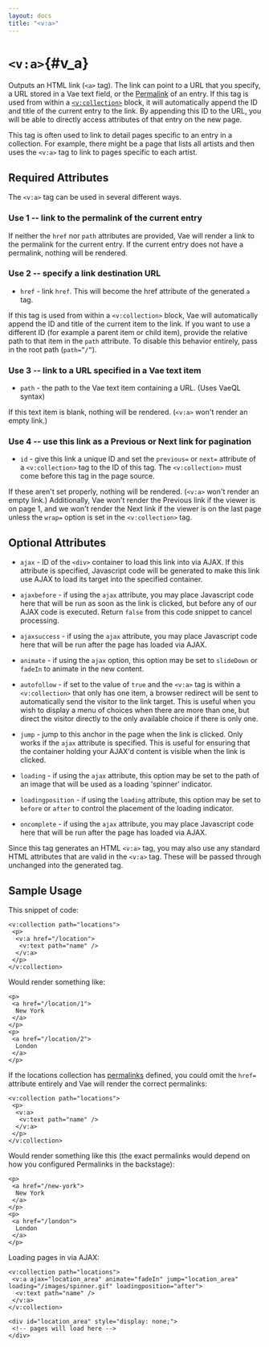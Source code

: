 ```yaml
---
layout: docs
title: "<v:a>"
---
```


# `<v:a>`{#v_a}

Outputs an HTML link (`<a>` tag). The link can point to a URL that you
specify, a URL stored in a Vae text field, or the
[Permalink](#permalinks) of an entry. If this tag is used from within a
[`<v:collection>`](#v_collection) block, it will automatically append
the ID and title of the current entry to the link. By appending this ID
to the URL, you will be able to directly access attributes of that entry
on the new page.

This tag is often used to link to detail pages specific to an entry in a
collection. For example, there might be a page that lists all artists
and then uses the `<v:a>` tag to link to pages specific to each artist.

## Required Attributes

The `<v:a>` tag can be used in several different ways.

### Use 1 -- link to the permalink of the current entry

If neither the `href` nor `path` attributes are provided, Vae will
render a link to the permalink for the current entry. If the current
entry does not have a permalink, nothing will be rendered.

### Use 2 -- specify a link destination URL

-   `href` - link `href`. This will become the href attribute of the
    generated `a` tag.

If this tag is used from within a `<v:collection>` block, Vae will
automatically append the ID and title of the current item to the link.
If you want to use a different ID (for example a parent item or child
item), provide the relative path to that item in the `path` attribute.
To disable this behavior entirely, pass in the root path (`path=”/”`).

### Use 3 -- link to a URL specified in a Vae text item

-   `path` - the path to the Vae text item containing a URL. (Uses
    VaeQL syntax)

If this text item is blank, nothing will be rendered. (`<v:a>` won't
render an empty link.)

### Use 4 -- use this link as a Previous or Next link for pagination

-   `id` - give this link a unique ID and set the `previous=` or `next=`
    attribute of a `<v:collection>` tag to the ID of this tag. The
    `<v:collection>` must come before this tag in the page source.

If these aren't set properly, nothing will be rendered. (`<v:a>` won't
render an empty link.) Additionally, Vae won't render the Previous link
if the viewer is on page 1, and we won't render the Next link if the
viewer is on the last page unless the `wrap=` option is set in the
`<v:collection>` tag.

## Optional Attributes

-   `ajax` - ID of the `<div>` container to load this link into
    via AJAX. If this attribute is specified, Javascript code will be
    generated to make this link use AJAX to load its target into the
    specified container.

-   `ajaxbefore` - if using the `ajax` attribute, you may place
    Javascript code here that will be run as soon as the link is
    clicked, but before any of our AJAX code is executed. Return `false`
    from this code snippet to cancel processing.

-   `ajaxsuccess` - if using the `ajax` attribute, you may place
    Javascript code here that will be run after the page has loaded
    via AJAX.

-   `animate` - if using the `ajax` option, this option may be set to
    `slideDown` or `fadeIn` to animate in the new content.

-   `autofollow` - if set to the value of `true` and the `<v:a>` tag is
    within a `<v:collection>` that only has one item, a browser redirect
    will be sent to automatically send the visitor to the link target.
    This is useful when you wish to display a menu of choices when there
    are more than one, but direct the visitor directly to the only
    available choice if there is only one.

-   `jump` - jump to this anchor in the page when the link is clicked.
    Only works if the `ajax` attribute is specified. This is useful for
    ensuring that the container holding your AJAX'd content is visible
    when the link is clicked.

-   `loading` - if using the `ajax` attribute, this option may be set to
    the path of an image that will be used as a loading
    'spinner' indicator.

-   `loadingposition` - if using the `loading` attribute, this option
    may be set to `before` or `after` to control the placement of the
    loading indicator.

-   `oncomplete` - if using the `ajax` attribute, you may place
    Javascript code here that will be run after the page has loaded
    via AJAX.

Since this tag generates an HTML `<v:a>` tag, you may also use any
standard HTML attributes that are valid in the `<v:a>` tag. These will
be passed through unchanged into the generated tag.

## Sample Usage

This snippet of code:

    <v:collection path="locations">
     <p>
      <v:a href="/location">
       <v:text path="name" />
      </v:a>
     </p>
    </v:collection>

Would render something like:

    <p>
     <a href="/location/1">
      New York
     </a>
    </p>
    <p>
     <a href="/location/2">
      London
     </a>
    </p>

If the locations collection has [permalinks](#permalinks) defined, you
could omit the `href=` attribute entirely and Vae will render the
correct permalinks:

    <v:collection path="locations">
     <p>
      <v:a>
       <v:text path="name" />
      </v:a>
     </p>
    </v:collection>

Would render something like this (the exact permalinks would depend on
how you configured Permalinks in the backstage):

    <p>
     <a href="/new-york">
      New York
     </a>
    </p>
    <p>
     <a href="/london">
      London
     </a>
    </p>

Loading pages in via AJAX:

    <v:collection path="locations">
     <v:a ajax="location_area" animate="fadeIn" jump="location_area" loading="/images/spinner.gif" loadingposition="after">
      <v:text path="name" />
     </v:a>
    </v:collection>

    <div id="location_area" style="display: none;">
     <!-- pages will load here -->
    </div>
